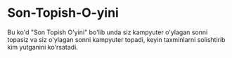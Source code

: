 # Son-Topish-O-yini
Bu ko'd "Son Topish O'yini" bo'lib unda siz kampyuter o'ylagan sonni topasiz va siz o'ylagan sonni kampyuter topadi, keyin taxminlarni solishtirib kim yutganini ko'rsatadi.
